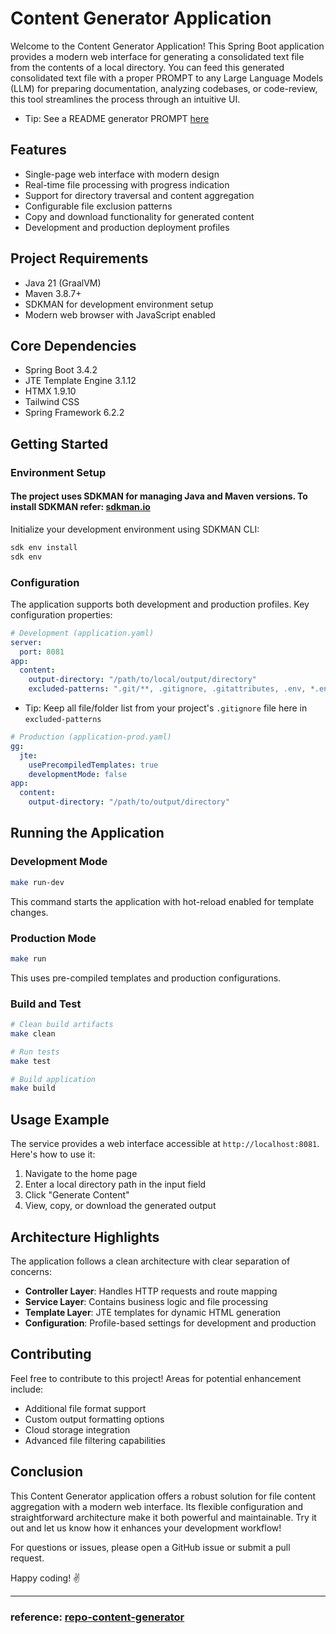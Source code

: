 # Content Generator Application

Welcome to the Content Generator Application!
This Spring Boot application provides a modern web interface for generating a consolidated text file from the contents of a local directory.
You can feed this generated consolidated text file with a proper PROMPT to any Large Language Models (LLM) for preparing documentation, analyzing codebases, or code-review, this tool streamlines the process through an intuitive UI.

- Tip: See a README generator PROMPT [here](HELP.md)

## Features

- Single-page web interface with modern design
- Real-time file processing with progress indication
- Support for directory traversal and content aggregation
- Configurable file exclusion patterns
- Copy and download functionality for generated content
- Development and production deployment profiles

## Project Requirements

- Java 21 (GraalVM)
- Maven 3.8.7+
- SDKMAN for development environment setup
- Modern web browser with JavaScript enabled

## Core Dependencies

- Spring Boot 3.4.2
- JTE Template Engine 3.1.12
- HTMX 1.9.10
- Tailwind CSS
- Spring Framework 6.2.2

## Getting Started

### Environment Setup

#### The project uses SDKMAN for managing Java and Maven versions. To install SDKMAN refer: [sdkman.io](https://sdkman.io/install)

Initialize your development environment using SDKMAN CLI:

```bash
sdk env install
sdk env
```

### Configuration

The application supports both development and production profiles. Key configuration properties:

```yaml
# Development (application.yaml)
server:
  port: 8081
app:
  content:
    output-directory: "/path/to/local/output/directory"
    excluded-patterns: ".git/**, .gitignore, .gitattributes, .env, *.env, .DS_Store, **/.DS_Store, .mvn/**, mvnw, mvnw.cmd, .vscode/**, .idea/**, .classpath, .project, .settings, *.class, **/*.class, target/**, **/target/**"
```

- Tip: Keep all file/folder list from your project's `.gitignore` file here in `excluded-patterns`

```yaml
# Production (application-prod.yaml)
gg:
  jte:
    usePrecompiledTemplates: true
    developmentMode: false
app:
  content:
    output-directory: "/path/to/output/directory"
```

## Running the Application

### Development Mode

```bash
make run-dev
```

This command starts the application with hot-reload enabled for template changes.

### Production Mode

```bash
make run
```

This uses pre-compiled templates and production configurations.

### Build and Test

```bash
# Clean build artifacts
make clean

# Run tests
make test

# Build application
make build
```

## Usage Example

The service provides a web interface accessible at `http://localhost:8081`. Here's how to use it:

1. Navigate to the home page
2. Enter a local directory path in the input field
3. Click "Generate Content"
4. View, copy, or download the generated output

## Architecture Highlights

The application follows a clean architecture with clear separation of concerns:

- **Controller Layer**: Handles HTTP requests and route mapping
- **Service Layer**: Contains business logic and file processing
- **Template Layer**: JTE templates for dynamic HTML generation
- **Configuration**: Profile-based settings for development and production

## Contributing

Feel free to contribute to this project! Areas for potential enhancement include:

- Additional file format support
- Custom output formatting options
- Cloud storage integration
- Advanced file filtering capabilities

## Conclusion

This Content Generator application offers a robust solution for file content aggregation with a modern web interface. Its flexible configuration and straightforward architecture make it both powerful and maintainable. Try it out and let us know how it enhances your development workflow!

For questions or issues, please open a GitHub issue or submit a pull request.

Happy coding! ✌️

---

### reference: [repo-content-generator](https://github.com/danvega/repo-content-generator)
